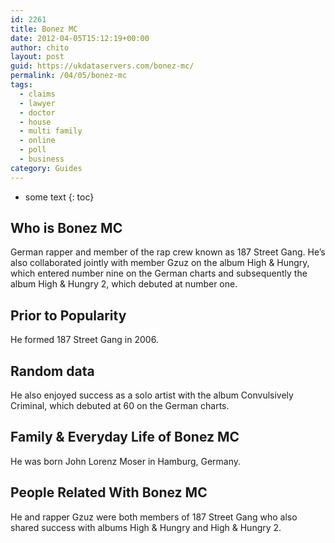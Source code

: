 ```yaml
---
id: 2261
title: Bonez MC
date: 2012-04-05T15:12:19+00:00
author: chito
layout: post
guid: https://ukdataservers.com/bonez-mc/
permalink: /04/05/bonez-mc
tags:
  - claims
  - lawyer
  - doctor
  - house
  - multi family
  - online
  - poll
  - business
category: Guides
---
```


* some text
{: toc}


## Who is  Bonez MC
                  
                  
                  
German rapper and member of the rap crew known as 187 Street Gang. He&#8217;s also collaborated jointly with member Gzuz on the album High & Hungry, which entered number nine on the German charts and subsequently the album High & Hungry 2, which debuted at number one.
                  
                
                
                
## Prior to Popularity 
                  
                  
                  
He formed 187 Street Gang in 2006.
                  
                
                
                
## Random data 
                  
                  
                  
He also enjoyed success as a solo artist with the album Convulsively Criminal, which debuted at 60 on the German charts.
                  
                
                
                
## Family & Everyday Life of Bonez MC
                  
                  
                  
He was born John Lorenz Moser in Hamburg, Germany.
                  
                
                
                
## People Related With  Bonez MC
                  
                  
                  
He and rapper Gzuz were both members of 187 Street Gang who also shared success with albums High & Hungry and High & Hungry 2.
                  
                
              
            
          
          
          
    
    
  
